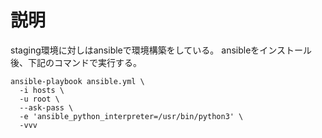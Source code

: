 # 説明
  staging環境に対しはansibleで環境構築をしている。
  ansibleをインストール後、下記のコマンドで実行する。
```
ansible-playbook ansible.yml \
  -i hosts \
  -u root \
  --ask-pass \
  -e 'ansible_python_interpreter=/usr/bin/python3' \
  -vvv
```